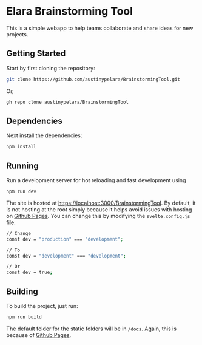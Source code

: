 # Elara Brainstorming Tool

This is a simple webapp to help teams collaborate and share ideas for new projects.

## Getting Started

Start by first cloning the repository:

```bash
git clone https://github.com/austinypelara/BrainstormingTool.git
```

Or,

```bash
gh repo clone austinypelara/BrainstormingTool
```

## Dependencies

Next install the dependencies:

```bash
npm install
```

## Running

Run a development server for hot reloading and fast development using

```bash
npm run dev
```

The site is hosted at [https://localhost:3000/BrainstormingTool](https://localhost:3000/BrainstormingTool). By default, it is not hosting at the root simply because it helps avoid issues with hosting on [Github Pages](https://pages.github.com/). You can change this by modifying the `svelte.config.js` file:

```bash
// Change
const dev = "production" === "development";

// To
const dev = "development" === "development";

// Or
const dev = true;
```

## Building

To build the project, just run:

```bash
npm run build
```

The default folder for the static folders will be in `/docs`. Again, this is because of [Github Pages](https://pages.github.com/).